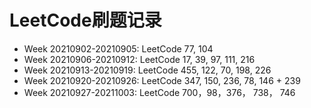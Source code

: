 # LeetCode刷题记录

- Week 20210902-20210905: LeetCode 77, 104
- Week 20210906-20210912: LeetCode 17, 39, 97, 111, 216
- Week 20210913-20210919: LeetCode 455, 122, 70, 198, 226
- Week 20210920-20210926: LeetCode 347, 150, 236, 78, 146 + 239
- Week 20210927-20211003: LeetCode 700，98，376， 738， 746
